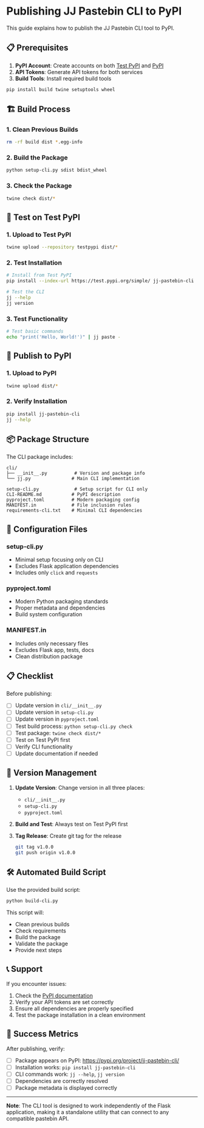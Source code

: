 # Publishing JJ Pastebin CLI to PyPI

This guide explains how to publish the JJ Pastebin CLI tool to PyPI.

## 📋 Prerequisites

1. **PyPI Account**: Create accounts on both [Test PyPI](https://test.pypi.org/) and [PyPI](https://pypi.org/)
2. **API Tokens**: Generate API tokens for both services
3. **Build Tools**: Install required build tools

```bash
pip install build twine setuptools wheel
```

## 🏗️ Build Process

### 1. Clean Previous Builds
```bash
rm -rf build dist *.egg-info
```

### 2. Build the Package
```bash
python setup-cli.py sdist bdist_wheel
```

### 3. Check the Package
```bash
twine check dist/*
```

## 🧪 Test on Test PyPI

### 1. Upload to Test PyPI
```bash
twine upload --repository testpypi dist/*
```

### 2. Test Installation
```bash
# Install from Test PyPI
pip install --index-url https://test.pypi.org/simple/ jj-pastebin-cli

# Test the CLI
jj --help
jj version
```

### 3. Test Functionality
```bash
# Test basic commands
echo "print('Hello, World!')" | jj paste -
```

## 🚀 Publish to PyPI

### 1. Upload to PyPI
```bash
twine upload dist/*
```

### 2. Verify Installation
```bash
pip install jj-pastebin-cli
jj --help
```

## 📦 Package Structure

The CLI package includes:

```
cli/
├── __init__.py          # Version and package info
└── jj.py               # Main CLI implementation

setup-cli.py             # Setup script for CLI only
CLI-README.md           # PyPI description
pyproject.toml          # Modern packaging config
MANIFEST.in             # File inclusion rules
requirements-cli.txt    # Minimal CLI dependencies
```

## 🔧 Configuration Files

### setup-cli.py
- Minimal setup focusing only on CLI
- Excludes Flask application dependencies
- Includes only `click` and `requests`

### pyproject.toml
- Modern Python packaging standards
- Proper metadata and dependencies
- Build system configuration

### MANIFEST.in
- Includes only necessary files
- Excludes Flask app, tests, docs
- Clean distribution package

## 📋 Checklist

Before publishing:

- [ ] Update version in `cli/__init__.py`
- [ ] Update version in `setup-cli.py` 
- [ ] Update version in `pyproject.toml`
- [ ] Test build process: `python setup-cli.py check`
- [ ] Test package: `twine check dist/*`
- [ ] Test on Test PyPI first
- [ ] Verify CLI functionality
- [ ] Update documentation if needed

## 🔄 Version Management

1. **Update Version**: Change version in all three places:
   - `cli/__init__.py`
   - `setup-cli.py`
   - `pyproject.toml`

2. **Build and Test**: Always test on Test PyPI first

3. **Tag Release**: Create git tag for the release
   ```bash
   git tag v1.0.0
   git push origin v1.0.0
   ```

## 🛠️ Automated Build Script

Use the provided build script:

```bash
python build-cli.py
```

This script will:
- Clean previous builds
- Check requirements
- Build the package
- Validate the package
- Provide next steps

## 📞 Support

If you encounter issues:

1. Check the [PyPI documentation](https://packaging.python.org/)
2. Verify your API tokens are set correctly
3. Ensure all dependencies are properly specified
4. Test the package installation in a clean environment

## 🎯 Success Metrics

After publishing, verify:

- [ ] Package appears on PyPI: https://pypi.org/project/jj-pastebin-cli/
- [ ] Installation works: `pip install jj-pastebin-cli`
- [ ] CLI commands work: `jj --help`, `jj version`
- [ ] Dependencies are correctly resolved
- [ ] Package metadata is displayed correctly

---

**Note**: The CLI tool is designed to work independently of the Flask application, making it a standalone utility that can connect to any compatible pastebin API. 